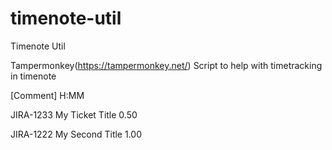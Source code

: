 # timenote-util
Timenote Util


Tampermonkey(https://tampermonkey.net/) Script to help with timetracking in timenote


[Comment]                     H:MM

JIRA-1233 My Ticket Title     0.50

JIRA-1222 My Second Title     1.00
